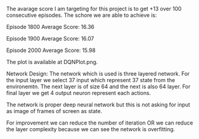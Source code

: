 The avarage score I am targeting for this project is to get +13 over 100 consecutive episodes. The schore we are able to achieve is:

Episode 1800	Average Score: 16.36

Episode 1900	Average Score: 16.07

Episode 2000	Average Score: 15.98

The plot is available at DQNPlot.png.

Network Design: The network which is used is three layered network. For the input layer we select 37 input which represent 37 state from the environemtn. The next layer is of size 64
 and the next is also 64 layer. For final layer we get 4 output neuron represent each actions.
 
The network is proper deep neural network but this is not asking for input as image of frames of screen as state.

For improvement we can reduce the number of iteration OR we can reduce the layer complexity because we can see the network is overfitting.
